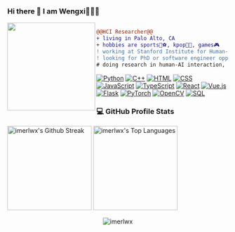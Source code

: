 ### Hi there 👋 I am Wengxi👨🏻‍💻

<!--
**imerlwx/imerlwx** is a ✨ _special_ ✨ repository because its `README.md` (this file) appears on your GitHub profile.

Here are some ideas to get you started:

- 🔭 I’m currently working on ...
- 🌱 I’m currently learning ...
- 👯 I’m looking to collaborate on ...
- 🤔 I’m looking for help with ...
- 💬 Ask me about ...
- 📫 How to reach me: ...
- 😄 Pronouns: ...
- ⚡ Fun fact: ...
-->


<img align="left" height="200" src="https://media.giphy.com/media/ao9DUiTKH60XS/giphy.gif"/>

```diff

@@HCI Researcher@@
+ living in Palo Alto, CA
+ hobbies are sports🏀⚽️, kpop💃🏻, games🎮
! working at Stanford Institute for Human-Centered Artificial Intelligence
! looking for PhD or software engineer opportunities 
# doing research in human-AI interaction, LLMs, Extended Reality
```

<a href="#"><img alt="Python" src="https://img.shields.io/badge/Python-3776AB?logo=python&logoColor=fff&style=flat"></a>
<a href="#"><img alt="C++" src="https://img.shields.io/badge/C%2B%2B-00599C?logo=cplusplus&logoColor=fff&style=flat"></a>
<a href="#"><img alt="HTML" src="https://img.shields.io/badge/HTML5-E34F26?logo=html5&logoColor=fff&style=flat"></a>
<a href="#"><img alt="CSS" src="https://img.shields.io/badge/CSS3-1572B6?logo=css3&logoColor=fff&style=flat"></a>
<a href="https://www.javascript.com/"><img alt="JavaScript" src="https://img.shields.io/badge/JavaScript-F7DF1E?logo=javascript&logoColor=000&style=flat"></a>
<a href="#"><img alt="TypeScript" src="https://img.shields.io/badge/typescript-%23007ACC.svg?style=for-the-badge&logo=typescript&logoColor=white&style=flat"></a>
<a href="#"><img alt="React" src="https://img.shields.io/badge/react-%2320232a.svg?style=for-the-badge&logo=react&logoColor=%2361DAFB&style=flat"></a>
<a href="#"><img alt="Vue.js" src="https://img.shields.io/badge/vuejs-%2335495e.svg?style=for-the-badge&logo=vuedotjs&logoColor=%234FC08D&style=flat"></a>
<a href="#"><img alt="Flask" src="https://img.shields.io/badge/flask-%23000.svg?style=for-the-badge&logo=flask&logoColor=white&style=flat"></a>
<a href="#"><img alt="PyTorch" src="https://img.shields.io/badge/PyTorch-%23EE4C2C.svg?style=for-the-badge&logo=PyTorch&logoColor=white&style=flat"></a>
<a href="#"><img alt="OpenCV" src="https://img.shields.io/badge/opencv-%23white.svg?style=for-the-badge&logo=opencv&logoColor=white&style=flat"></a>
<a href="#"><img alt="SQL" src="https://custom-icon-badges.demolab.com/badge/SQL-025E8C.svg?logo=database&logoColor=white"></a>

<h3>💻 GitHub Profile Stats</h3>
<p>
<a href="#"><img alt="imerlwx's Github Streak" src="https://streak-stats.demolab.com?user=imerlwx&theme=transparent&hide_border=true&mode=weekly&card_width=400&ring=EB6A75&fire=EB6A75&currStreakNum=50EBE8&sideLabels=EB6A75&sideNums=50EBE8&currStreakLabel=50EBE8" height="192px"/></a>
<a href="#"><img alt="imerlwx's Top Languages" src="https://github-readme-stats-vibrantfix.vercel.app/api/top-langs?username=imerlwx&langs_count=8&layout=compact&theme=transparent&hide_border=true&bg_color=00000000&title_color=EB6A75&icon_color=F8D866&hide=Jupyter%20Notebook,Roff" height="192px"/></a>
<br/>
</p>
<p align="center"> <img src="https://profile-counter.glitch.me/{imerlwx}/count.svg" alt="imerlwx" /> </p>

